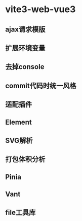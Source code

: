 # vite3-web-vue3
 
## ajax请求模版

## 扩展环境变量

## 去掉console

## commit代码时统一风格

## 适配插件

## Element

## SVG解析

## 打包体积分析

## Pinia

## Vant

## file工具库